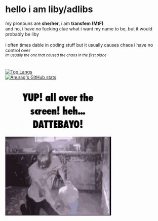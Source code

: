 # hello i am liby/adlibs
my pronouns are **she/her**, i am **transfem (MtF)**<br>
and no, i have no fucking clue what i want my name to be, but it would probably be liby<br><br>
i often times dable in coding stuff but it usually causes chaos i have no control over<br>
<sup>*im usually the one that caused the chaos in the first place*</sup><br><br>

[![Top Langs](https://github-readme-stats.vercel.app/api/top-langs/?username=libyyyreal)](https://github.com/anuraghazra/github-readme-stats)<br>
[![Anurag's GitHub stats](https://github-readme-stats.vercel.app/api?username=libyyyreal)](https://github.com/anuraghazra/github-readme-stats)

<img src="milk-dattebayo.gif"/>

